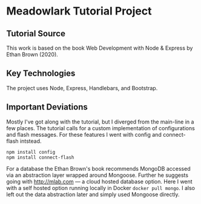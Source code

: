 # Meadowlark Tutorial Project
## Tutorial Source
This work is based on the book Web Development with Node & Express by Ethan Brown (2020).
## Key Technologies
The project uses Node, Express, Handlebars, and Bootstrap.
## Important Deviations
Mostly I've got along with the tutorial, but I diverged from the main-line in a few places.  The tutorial calls for a custom implementation of configurations and flash messages.  For these features I went with config and connect-flash intstead.
```
npm install config
npm install connect-flash
```

For a database the Ethan Brown's book recommends MongoDB accessed via an abstraction layer wrapped around Mongoose.  Further he suggests going with http://mlab.com — a cloud hosted database option.  Here I went with a self hosted option running locally in Docker `docker pull mongo`.  I also left out the data abstraction later and simply used Mongoose directly.

